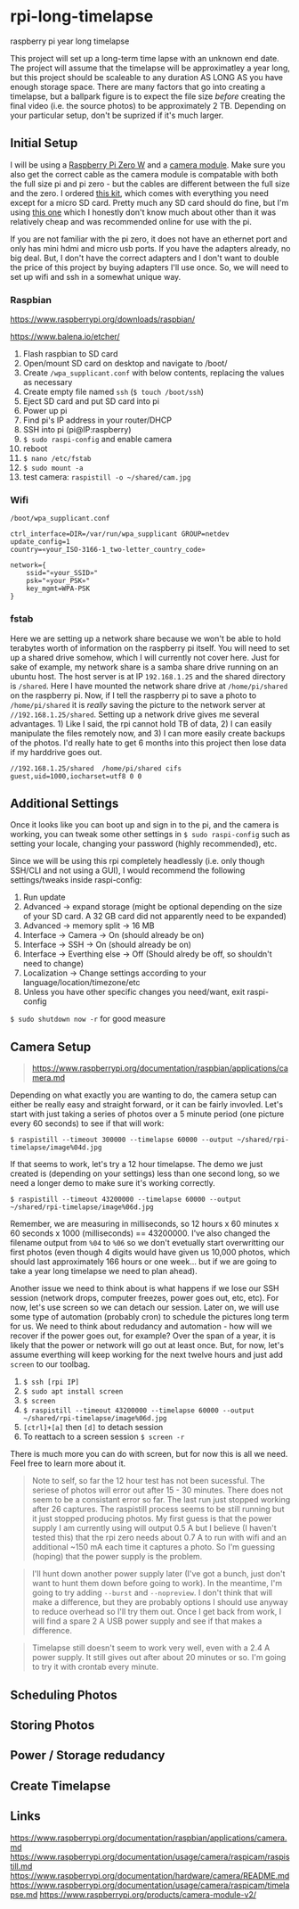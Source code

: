# rpi-long-timelapse
raspberry pi year long timelapse

This project will set up a long-term time lapse with an unknown end date. The project will assume that the timelapse will be approximatley a year long, but this project should be scaleable to any duration AS LONG AS you have enough storage space. There are many factors that go into creating a timelapse, but a ballpark figure is to expect the file size *before* creating the final video (i.e. the source photos) to be approximately 2 TB. Depending on your particular setup, don't be suprized if it's much larger.

## Initial Setup
I will be using a [Raspberry Pi Zero W](https://www.raspberrypi.org/products/raspberry-pi-zero-w/) and a [camera module](https://www.raspberrypi.org/products/camera-module-v2/). Make sure you also get the correct cable as the camera module is compatable with both the full size pi and pi zero - but the cables are different between the full size and the zero. I ordered [this kit](https://www.adafruit.com/product/3414), which comes with everything you need except for a micro SD card. Pretty much any SD card should do fine, but I'm using [this one](https://www.amazon.com/gp/product/B06XYHN68L) which I honestly don't know much about other than it was relatively cheap and was recommended online for use with the pi.

If you are not familiar with the pi zero, it does not have an ethernet port and only has mini hdmi and micro usb ports. If you have the adapters already, no big deal. But, I don't have the correct adapters and I don't want to double the price of this project by buying adapters I'll use once. So, we will need to set up wifi and ssh in a somewhat unique way.

### Raspbian

https://www.raspberrypi.org/downloads/raspbian/

https://www.balena.io/etcher/

1. Flash raspbian to SD card
2. Open/mount SD card on desktop and navigate to /boot/
3. Create `/wpa_supplicant.conf` with below contents, replacing the values as necessary
4. Create empty file named `ssh` (`$ touch /boot/ssh`)
5. Eject SD card and put SD card into pi
6. Power up pi
7. Find pi's IP address in your router/DHCP
8. SSH into pi (pi@IP:raspberry)
9. `$ sudo raspi-config` and enable camera
10. reboot
11. `$ nano /etc/fstab`
12. `$ sudo mount -a`
13. test camera: `raspistill -o ~/shared/cam.jpg`

### Wifi

`/boot/wpa_supplicant.conf`

```
ctrl_interface=DIR=/var/run/wpa_supplicant GROUP=netdev
update_config=1
country=«your_ISO-3166-1_two-letter_country_code»

network={
    ssid="«your_SSID»"
    psk="«your_PSK»"
    key_mgmt=WPA-PSK
}
```

### fstab
Here we are setting up a network share because we won't be able to hold terabytes worth of information on the raspberry pi itself. You will need to set up a shared drive somehow, which I will currently not cover here. Just for sake of example, my network share is a samba share drive running on an ubuntu host. The host server is at IP `192.168.1.25` and the shared directory is `/shared`. Here I have mounted the network share drive at `/home/pi/shared` on the raspberry pi. Now, if I tell the raspberry pi to save a photo to `/home/pi/shared` it is *really* saving the picture to the network server at `//192.168.1.25/shared`. Setting up a network drive gives me several advantages. 1) Like I said, the rpi cannot hold TB of data, 2) I can easily manipulate the files remotely now, and 3) I can more easily create backups of the photos. I'd really hate to get 6 months into this project then lose data if my harddrive goes out.

`//192.168.1.25/shared  /home/pi/shared cifs guest,uid=1000,iocharset=utf8 0 0`

## Additional Settings
Once it looks like you can boot up and sign in to the pi, and the camera is working, you can tweak some other settings in `$ sudo raspi-config` such as setting your locale, changing your password (highly recommended), etc.

Since we will be using this rpi completely headlessly (i.e. only though SSH/CLI and not using a GUI), I would recommend the following settings/tweaks inside raspi-config:

1. Run update
2. Advanced -> expand storage (might be optional depending on the size of your SD card. A 32 GB card did not apparently need to be expanded)
3. Advanced -> memory split -> 16 MB
4. Interface -> Camera -> On (should already be on)
5. Interface -> SSH -> On (should already be on)
6. Interface -> Everthing else -> Off (Should alredy be off, so shouldn't need to change)
7. Localization -> Change settings according to your language/location/timezone/etc
8. Unless you have other specific changes you need/want, exit raspi-config  

`$ sudo shutdown now -r` for good measure

## Camera Setup
> https://www.raspberrypi.org/documentation/raspbian/applications/camera.md

Depending on what exactly you are wanting to do, the camera setup can either be really easy and straight forward, or it can be fairly invovled. Let's start with just taking a series of photos over a 5 minute period (one picture every 60 seconds) to see if that will work:

`$ raspistill --timeout 300000 --timelapse 60000 --output ~/shared/rpi-timelapse/image%04d.jpg`

If that seems to work, let's try a 12 hour timelapse. The demo we just created is (depending on your settings) less than one second long, so we need a longer demo to make sure it's working correctly.

`$ raspistill --timeout 43200000 --timelapse 60000 --output ~/shared/rpi-timelapse/image%06d.jpg`

Remember, we are measuring in milliseconds, so 12 hours x 60 minutes x 60 seconds x 1000 (milliseconds) == 43200000. I've also changed the filename output from `%04` to `%06` so we don't evetually start overwritting our first photos (even though 4 digits would have given us 10,000 photos, which should last approximately 166 hours or one week... but if we are going to take a year long timelapse we need to plan ahead).

Another issue we need to think about is what happens if we lose our SSH session (network drops, computer freezes, power goes out, etc, etc). For now, let's use screen so we can detach our session. Later on, we will use some type of automation (probably cron) to schedule the pictures long term for us. We need to think about redudancy and automation - how will we recover if the power goes out, for example? Over the span of a year, it is likely that the power or network will go out at least once. But, for now, let's assume everthing will keep working for the next twelve hours and just add `screen` to our toolbag.

1. `$ ssh [rpi IP]`
2. `$ sudo apt install screen`
3. `$ screen`
4. `$ raspistill --timeout 43200000 --timelapse 60000 --output ~/shared/rpi-timelapse/image%06d.jpg`
5. `[ctrl]+[a]` then `[d]` to detach session
6. To reattach to a screen session `$ screen -r`

There is much more you can do with screen, but for now this is all we need. Feel free to learn more about it.

> Note to self, so far the 12 hour test has not been sucessful. The seriese of photos will error out after 15 - 30 minutes. There does not seem to be a consistant error so far. The last run just stopped working after 26 captures. The raspistill process seems to be still running but it just stopped producing photos. My first guess is that the power supply I am currently using will output 0.5 A but I believe (I haven't tested this) that the rpi zero needs about 0.7 A to run with wifi and an additional ~150 mA each time it captures a photo. So I'm guessing (hoping) that the power supply is the problem.

> I'll hunt down another power supply later (I've got a bunch, just don't want to hunt them down before going to work). In the meantime, I'm going to try adding `--burst` and `--nopreview`. I don't think that will make a difference, but they are probably options I should use anyway to reduce overhead so I'll try them out. Once I get back from work, I will find a spare 2 A USB power supply and see if that makes a difference.

> Timelapse still doesn't seem to work very well, even with a 2.4 A power supply. It still gives out after about 20 minutes or so. I'm going to try it with crontab every minute.



## Scheduling Photos

## Storing Photos

## Power / Storage redudancy

## Create Timelapse

## Links
https://www.raspberrypi.org/documentation/raspbian/applications/camera.md
https://www.raspberrypi.org/documentation/usage/camera/raspicam/raspistill.md
https://www.raspberrypi.org/documentation/hardware/camera/README.md
https://www.raspberrypi.org/documentation/usage/camera/raspicam/timelapse.md
https://www.raspberrypi.org/products/camera-module-v2/
